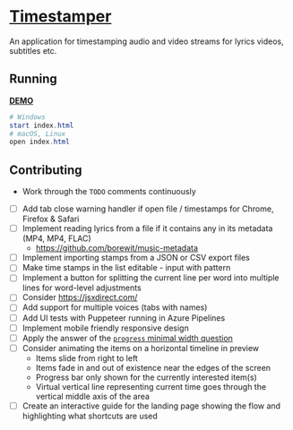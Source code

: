 # [Timestamper](https://tomashubelbauer.github.io/timestamper/)

An application for timestamping audio and video streams for lyrics videos, subtitles etc.

## Running

[**DEMO**](https://tomashubelbauer.github.io/timestamper/)

```powershell
# Windows
start index.html
# macOS, Linux
open index.html
```

## Contributing

- Work through the `TODO` comments continuously
- [ ] Add tab close warning handler if open file / timestamps for Chrome, Firefox & Safari
- [ ] Implement reading lyrics from a file if it contains any in its metadata (MP4, MP4, FLAC)
  - https://github.com/borewit/music-metadata
- [ ] Implement importing stamps from a JSON or CSV export files
- [ ] Make time stamps in the list editable - input with pattern
- [ ] Implement a button for splitting the current line per word into multiple lines for word-level adjustments
- [ ] Consider https://jsxdirect.com/
- [ ] Add support for multiple voices (tabs with names)
- [ ] Add UI tests with Puppeteer running in Azure Pipelines
- [ ] Implement mobile friendly responsive design
- [ ] Apply the answer of the [`progress` minimal width question](https://stackoverflow.com/q/54431564/2715716)
- [ ] Consider animating the items on a horizontal timeline in preview
  - Items slide from right to left
  - Items fade in and out of existence near the edges of the screen
  - Progress bar only shown for the currently interested item(s)
  - Virtual vertical line representing current time goes through the vertical middle axis of the area
- [ ] Create an interactive guide for the landing page showing the flow and highlighting what shortcuts are used
